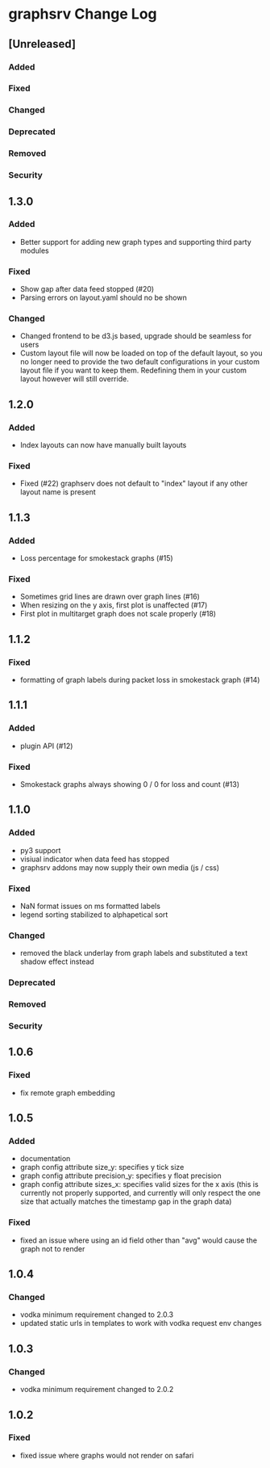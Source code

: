 
# graphsrv Change Log

## [Unreleased]

### Added
### Fixed
### Changed
### Deprecated
### Removed
### Security

## 1.3.0

### Added

- Better support for adding new graph types and supporting third party modules

### Fixed

- Show gap after data feed stopped (#20)
- Parsing errors on layout.yaml should no be shown

### Changed

- Changed frontend to be d3.js based, upgrade should be seamless for users
- Custom layout file will now be loaded on top of the default layout, so you no longer need to provide the two default configurations in your custom layout file if you want to keep them. Redefining them in your custom layout however will still override.

## 1.2.0

### Added

- Index layouts can now have manually built layouts

### Fixed

- Fixed (#22) graphserv does not default to "index" layout if any other layout name is present

## 1.1.3

### Added

- Loss percentage for smokestack graphs (#15)

### Fixed

- Sometimes grid lines are drawn over graph lines (#16)
- When resizing on the y axis, first plot is unaffected (#17)
- First plot in multitarget graph does not scale properly (#18)

## 1.1.2

### Fixed

- formatting of graph labels during packet loss in smokestack graph (#14)

## 1.1.1

### Added

- plugin API (#12)

### Fixed

- Smokestack graphs always showing 0 / 0 for loss and count (#13)

## 1.1.0

### Added

- py3 support
- visiual indicator when data feed has stopped
- graphsrv addons may now supply their own media (js / css)

### Fixed

- NaN format issues on ms formatted labels
- legend sorting stabilized to alphapetical sort

### Changed

- removed the black underlay from graph labels and substituted a text shadow effect instead

### Deprecated
### Removed
### Security

## 1.0.6
### Fixed

- fix remote graph embedding

## 1.0.5

### Added

- documentation
- graph config attribute size_y: specifies y tick size
- graph config attribute precision_y: specifies y float precision
- graph config attribute sizes_x: specifies valid sizes for the x axis (this is currently not properly
  supported, and currently will only respect the one size that actually matches the timestamp gap in the
  graph data)

### Fixed

- fixed an issue where using an id field other than "avg" would cause the graph not to render

## 1.0.4

### Changed

- vodka minimum requirement changed to 2.0.3
- updated static urls in templates to work with vodka request env changes

## 1.0.3

### Changed
- vodka minimum requirement changed to 2.0.2

## 1.0.2

### Fixed
- fixed issue where graphs would not render on safari

